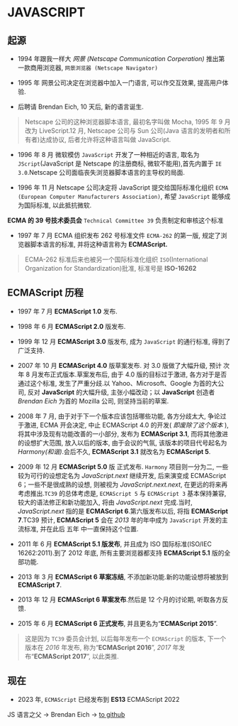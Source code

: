 # JAVASCRIPT

## 起源

- <TText type="warning">1994 年</TText><Badge type="tip">跟我一样大</Badge> _网景 (Netscape Communication Corperation)_ 推出第一款商用浏览器, `网景浏览器 (Netscape Navigator)`

- <TText type="warning">1995 年</TText> 网景公司决定在浏览器中加入一门语言, 可以作交互效果, 提高用户体验.

- 后聘请 <TText type="danger">Brendan Eich</TText>, 10 天后, 新的语言诞生.

> Netscape 公司的这种浏览器脚本语言, 最初名字叫做 Mocha, 1995 年 9 月改为 LiveScript.12 月, Netscape 公司与 Sun 公司(Java 语言的发明者和所有者)达成协议, 后者允许将这种语言叫做 JavaScript.

- <TText type="warning">1996 年 8 月</TText> 微软模仿 `JavaScript` 开发了一种相近的语言, 取名为 `JScript`(JavaScript 是 Netscape 的注册商标, 微软不能用),首先内置于 `IE 3.0`.Netscape 公司面临丧失浏览器脚本语言的主导权的局面.

- <TText type="warning">1996 年 11 月</TText> Netscape 公司决定将 JavaScript 提交给国际标准化组织 `ECMA` `(European Computer Manufacturers Association)`, 希望 `JavaScript` 能够成为国际标准, 以此抵抗微软.

**ECMA 的 39 号技术委员会** `Technical Committee 39` 负责制定和审核这个标准

- <TText type="warning">1997 年 7 月</TText> ECMA 组织发布 262 号标准文件 `ECMA-262` 的第一版, 规定了浏览器脚本语言的标准, 并将这种语言称为 **ECMAScript.**

> ECMA-262 标准后来也被另一个国际标准化组织 `ISO`(International Organization for Standardization)批准, 标准号是 **ISO-16262**

## ECMAScript 历程

- <TText type="warning">1997 年 7 月</TText> **ECMAScript 1.0** 发布.

- <TText type="warning">1998 年 6 月</TText> **ECMAScript 2.0** 版发布.

- <TText type="warning">1999 年 12 月</TText> **ECMAScript 3.0** 版发布, 成为 `JavaScript` 的通行标准, 得到了广泛支持.

- <TText type="warning">2007 年 10 月</TText> **ECMAScript 4.0** 版草案发布.
   对 <TText type="success">3.0 版</TText>做了大幅升级, 预计 <TText type="warning">次年 8 月</TText>发布正式版本.草案发布后, 由于 4.0 版的目标过于激进, 各方对于是否通过这个标准, 发生了严重分歧.以 <TText type="danger">Yahoo、Microsoft、Google</TText> 为首的大公司, 反对 **JavaScript** 的大幅升级, 主张小幅改动；以 **JavaScript** 创造者 *Brendan Eich* 为首的 <TText type="danger">Mozilla</TText> 公司, 则坚持当前的草案.

- <TText type="warning">2008 年 7 月</TText>, 由于对于下一个版本应该包括哪些功能, 各方分歧太大, 争论过于激进, ECMA 开会决定, <TText type="danger">中止 ECMAScript 4.0 的开发</TText>( _即废除了这个版本_ ), 将其中涉及现有功能改善的一小部分, 发布为 **ECMAScript 3.1**, 而将其他激进的设想扩大范围, 放入以后的版本, 由于会议的气氛, 该版本的项目代号起名为 _Harmony(和谐)_.会后不久, **ECMAScript 3.1** 就改名为 **ECMAScript 5**.

- <TText type="warning">2009 年 12 月</TText> **ECMAScript 5.0** 版 正式发布. 
  `Harmony` 项目则一分为二, 一些较为可行的设想定名为 _JavaScript.next_ 继续开发, 后来演变成 ECMAScript 6；一些不是很成熟的设想, 则被视为 _JavaScript.next.next_, 在更远的将来再考虑推出.`TC39` 的总体考虑是, `ECMAScript 5` 与 `ECMAScript 3` 基本保持兼容, 较大的语法修正和新功能加入, 将由 _JavaScript.next_ 完成.当时, _JavaScript.next_ 指的是 **ECMAScript 6**.第六版发布以后, 将指 **ECMAScript 7**.TC39 预计, **ECMAScript 5** 会在 _2013_ 年的年中成为 `JavaScript` 开发的主流标准, 并在此后 <TText>五年</TText> 中一直保持这个位置.

- <TText type="warning">2011 年 6 月</TText> **ECMAScript 5.1 版发布**, 并且成为 ISO 国际标准(ISO/IEC 16262:2011).到了 2012 年底, 所有主要浏览器都支持 **ECMAScript 5.1** 版的全部功能.

- <TText type="warning">2013 年 3 月</TText> **ECMAScript 6 草案冻结**, 不添加新功能.新的功能设想将被放到 **ECMAScript 7**.

- <TText type="warning">2013 年 12 月</TText> **ECMAScript 6 草案发布**.然后是 12 个月的讨论期, 听取各方反馈.

- <TText type="warning">2015 年 6 月</TText> **ECMAScript 6 正式发布**, 并且更名为“**ECMAScript 2015**”.

> 这是因为 `TC39` 委员会计划, 以后每年发布一个 `ECMAScript` 的版本, 下一个版本在 _2016_ 年发布, 称为“**ECMAScript 2016**”, _2017_ 年发布“**ECMAScript 2017**”, 以此类推.

## 现在

- <TText type="warning">2023</TText> 年, 
  `ECMAScript` 已经发布到 **ES13** <TText type="success">ECMAScript 2022</TText>

<TText type="success">JS 语言之父</TText> -> <TText type="danger">Brendan Eich</TText> -> [to github](https://github.com/BrendanEich)
